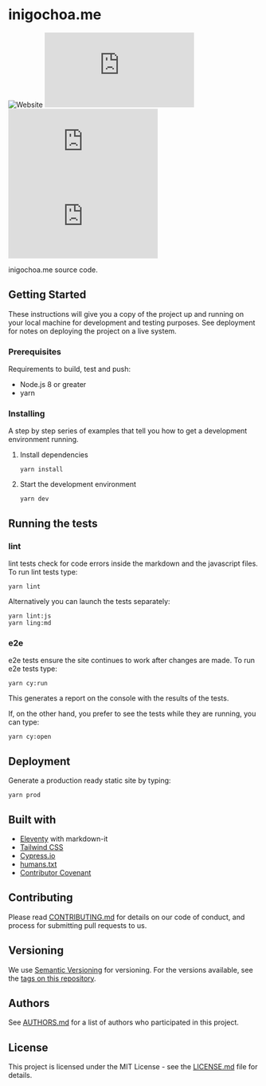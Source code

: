 # inigochoa.me

![Website](https://img.shields.io/website?label=inigochoa.me&style=flat-square&url=https%3A%2F%2Finigochoa.me%2F)
![GitHub package.json version](https://img.shields.io/github/package-json/v/inigochoa/inigochoa.me?style=flat-square)
![GitHub](https://img.shields.io/github/license/inigochoa/inigochoa.me?style=flat-square)
![Libraries.io dependency status for GitHub repo](https://img.shields.io/librariesio/github/inigochoa/inigochoa.me?style=flat-square)

inigochoa.me source code.

## Getting Started

These instructions will give you a copy of the project up and running on your
local machine for development and testing purposes. See deployment for notes on
deploying the project on a live system.

### Prerequisites

Requirements to build, test and push:

- Node.js 8 or greater
- yarn

### Installing

A step by step series of examples that tell you how to get a development
environment running.

1. Install dependencies

    ```console
    yarn install
    ```

2. Start the development environment

    ```console
    yarn dev
    ```

## Running the tests

### lint

lint tests check for code errors inside the markdown and the javascript files.
To run lint tests type:

```console
yarn lint
```

Alternatively you can launch the tests separately:

```console
yarn lint:js
yarn ling:md
```

### e2e

e2e tests ensure the site continues to work after changes are made.
To run e2e tests type:

```console
yarn cy:run
```

This generates a report on the console with the results of the tests.

If, on the other hand, you prefer to see the tests while they are running, you
can type:

```console
yarn cy:open
```

## Deployment

Generate a production ready static site by typing:

```console
yarn prod
```

## Built with

- [Eleventy] with markdown-it
- [Tailwind CSS]
- [Cypress.io]
- [humans.txt]
- [Contributor Covenant]

## Contributing

Please read [CONTRIBUTING.md] for details on our code of conduct, and process
for submitting pull requests to us.

## Versioning

We use [Semantic Versioning] for versioning. For the versions available, see the
[tags on this repository].

## Authors

See [AUTHORS.md] for a list of authors who participated in this project.

## License

This project is licensed under the MIT License - see the [LICENSE.md] file for
details.

[CONTRIBUTING.md]: https://github.com/inigochoa/inigochoa.me/blob/main/CONTRIBUTING.md
[Semantic Versioning]: http://semver.org/
[tags on this repository]: https://github.com/inigochoa/inigochoa.me/tags
[AUTHORS.md]: https://github.com/inigochoa/inigochoa.me/blob/main/AUTHORS.md
[LICENSE.md]: https://github.com/inigochoa/inigochoa.me/blob/main/LICENSE.md
[Eleventy]: https://www.11ty.dev/
[Tailwind CSS]: https://tailwindcss.com/
[Cypress.io]: https://www.cypress.io/
[humans.txt]: https://humanstxt.org/
[Contributor Covenant]: https://www.contributor-covenant.org/
